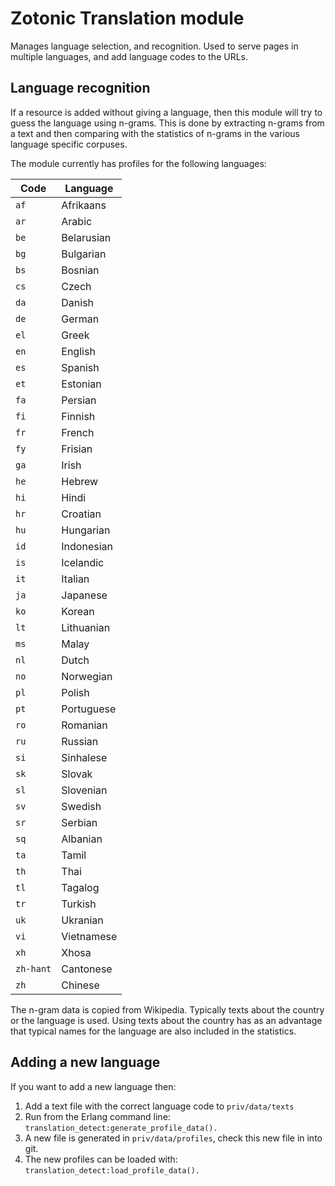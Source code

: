 Zotonic Translation module
==========================

Manages language selection, and recognition.
Used to serve pages in multiple languages, and add language codes to the URLs.


Language recognition
--------------------

If a resource is added without giving a language, then this module will try to guess the language using n-grams.
This is done by extracting n-grams from a text and then comparing with the statistics of n-grams in the
various language specific corpuses.

The module currently has profiles for the following languages:

| Code | Language |
| ---- | -------- |
| `af` | Afrikaans|
| `ar` | Arabic   |
| `be` | Belarusian |
| `bg` | Bulgarian|
| `bs` | Bosnian  |
| `cs` | Czech    |
| `da` | Danish   |
| `de` | German   |
| `el` | Greek    |
| `en` | English  |
| `es` | Spanish  |
| `et` | Estonian |
| `fa` | Persian  |
| `fi` | Finnish  |
| `fr` | French   |
| `fy` | Frisian  |
| `ga` | Irish    |
| `he` | Hebrew   |
| `hi` | Hindi    |
| `hr` | Croatian |
| `hu` | Hungarian|
| `id` | Indonesian |
| `is` | Icelandic|
| `it` | Italian  |
| `ja` | Japanese |
| `ko` | Korean   |
| `lt` | Lithuanian |
| `ms` | Malay    |
| `nl` | Dutch    |
| `no` | Norwegian|
| `pl` | Polish   |
| `pt` | Portuguese |
| `ro` | Romanian |
| `ru` | Russian  |
| `si` | Sinhalese |
| `sk` | Slovak   |
| `sl` | Slovenian|
| `sv` | Swedish  |
| `sr` | Serbian  |
| `sq` | Albanian |
| `ta` | Tamil    |
| `th` | Thai     |
| `tl` | Tagalog  |
| `tr` | Turkish  |
| `uk` | Ukranian |
| `vi` | Vietnamese |
| `xh` | Xhosa    |
| `zh-hant` | Cantonese |
| `zh` | Chinese |

The n-gram data is copied from Wikipedia. Typically texts about the country or the language is used.
Using texts about the country has as an advantage that typical names for the language are also
included in the statistics.


Adding a new language
---------------------

If you want to add a new language then:

 1. Add a text file with the correct language code to `priv/data/texts`
 2. Run from the Erlang command line: `translation_detect:generate_profile_data().`
 3. A new file is generated in `priv/data/profiles`, check this new file in into git.
 4. The new profiles can be loaded with: `translation_detect:load_profile_data().`
